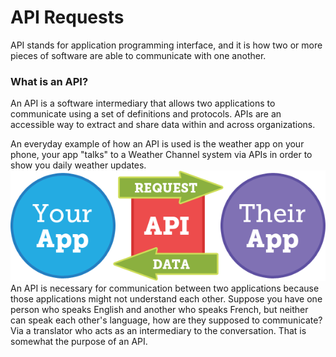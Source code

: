 # API Requests
API stands for application programming interface, and it is how two or more pieces of software are able to communicate with one another.
### What is an API?
An API is a software intermediary that allows two applications to communicate using a set of definitions and protocols. 
APIs are an accessible way to extract and share data within and across organizations.

An everyday example of how an API is used is the weather app on your phone, your app "talks" to a Weather Channel system via APIs in order to show you daily weather updates.
![](api_diagram.png)
An API is necessary for communication between two applications because those applications might not understand each other.
Suppose you have one person who speaks English and another who speaks French, but neither can speak each other's language, how are they supposed to communicate?
Via a translator who acts as an intermediary to the conversation.
That is somewhat the purpose of an API.